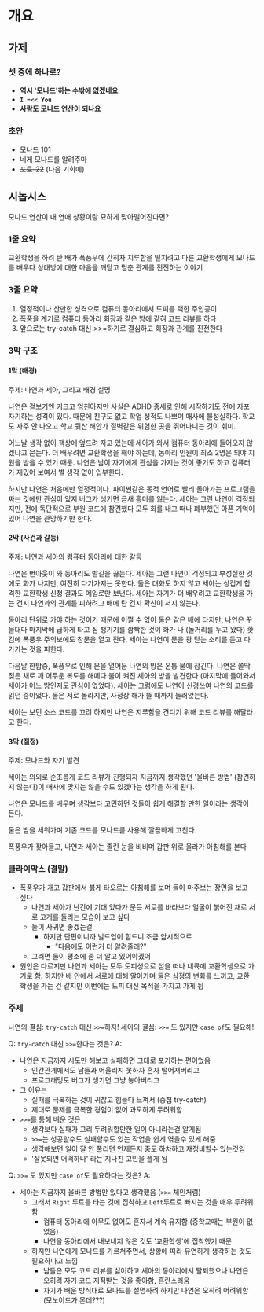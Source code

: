 # 개요

## 가제

### 셋 중에 하나로?

- **역시 '모나드'하는 수밖에 없겠네요**
- **`I =<< You`**
- **사랑도 모나드 연산이 되나요**

### 초안

- 모나드 101
- 네게 모나드를 알려주마
- ~~포트-22~~ (다음 기회에)

## 시놉시스

모나드 연산이 내 연애 상황이랑 묘하게 맞아떨어진다면?

### 1줄 요약

교환학생을 하려 탄 배가 폭풍우에 갇히자 지루함을 떨치려고 다른 교환학생에게 모나드를 배우다 상대방에 대한 마음을 깨닫고 멈춘 관계를 진전하는 이야기

### 3줄 요약

1. 열정적이나 산만한 성격으로 컴퓨터 동아리에서 도피를 택한 주인공이
2. 폭풍을 계기로 컴퓨터 동아리 회장과 같은 방에 같혀 코드 리뷰를 하다
3. 앞으로는 try-catch 대신 >>=하기로 결심하고 회장과 관계를 진전한다

### 3막 구조

#### 1막 (배경)

주제: 나연과 세아, 그리고 배경 설명

나연은 겉보기엔 키크고 엄친아지만 사실은 ADHD 증세로 인해 시작하기도 전에 자포자기하는 성격이 있다. 때문에 친구도 없고 학업 성적도 나쁘며 매사에 불성실하다. 학교도 자주 안 나오고 학교 뒷산 해안가 절벽같은 위험한 곳을 뛰어다니는 것이 취미.

어느날 생각 없이 책상에 엎드려 자고 있는데 세아가 와서 컴퓨터 동아리에 들어오지 않겠냐고 묻는다. 더 배우려면 교환학생을 해야 하는데, 동아리 인원이 최소 2명은 되야 지원을 받을 수 있기 때문. 나연은 남이 자기에게 관심을 가지는 것이 좋기도 하고 컴퓨터가 재밌어 보여서 별 생각 없이 입부한다.

하지만 나연은 처음에만 열정적이다. 파이썬같은 동적 언어로 빨리 돌아가는 프로그램을 짜는 것에만 관심이 있지 버그가 생기면 금새 흥미를 잃는다. 세아는 그런 나연이 걱정되지만, 전에 독단적으로 부원 코드에 참견했다 모두 화를 내고 떠나 폐부했던 아픈 기억이 있어 나연을 관망하기만 한다.

#### 2막 (사건과 갈등)

주제: 나연과 세아의 컴퓨터 동아리에 대한 갈등

나연은 번아웃이 와 동아리도 발길을 끊는다. 세아는 그런 나연이 걱정되고 부성실한 것에도 화가 나지만, 여전히 다가가지는 못한다. 둘은 대화도 하지 않고 세아는 싱겁게 합격한 교환학생 신청 결과도 메일로만 보낸다. 세아는 자기가 더 배우려고 교환학생을 가는 건지 나연과의 관계를 피하려고 배에 탄 건지 확신이 서지 않는다.

동아리 단위로 가야 하는 것이기 때문에 어쩔 수 없이 둘은 같은 배에 타지만, 나연은 꾸물대다 마지막에 급하게 타고 짐 챙기기를 깜빡한 것이 화가 나 (놀거리를 두고 왔다) 홧김에 폭풍우 주의보에도 창문을 열고 잔다. 세아는 나연이 문을 쾅 닫는 소리를 듣고 다가가는 것을 피한다.

다음날 한밤중, 폭풍우로 인해 문을 열어둔 나연의 방은 온통 물에 잠긴다. 나연은 쫄딱 젖은 채로 깨 어두운 복도를 해메다 불이 켜진 세아의 방을 발견한다 (마지막에 들어와서 세아가 어느 방인지도 관심이 없었다). 세아는 그럼에도 나연이 신경쓰여 나연의 코드를 읽던 중이었다. 둘은 서로 놀라지만, 사정상 해가 뜰 때까지 눌러앉는다. 

세아는 보던 소스 코드를 끄려 하지만 나연은 지루함을 견디기 위해 코드 리뷰를 해달라고 한다.

#### 3막 (절정)

주제:  모나드와 자기 발견

세아는 의외로 순조롭게 코드 리뷰가 진행되자 지금까지 생각했던 '올바른 방법' (참견하지 않는다)이 매사에 맞지는 않을 수도 있겠다는 생각을 하게 된다.

나연은 모나드를 배우며 생각보다 고민하던 것들이 쉽게 해결할 만한 일이라는 생각이 든다.

둘은 밤을 세워가며 기존 코드를 모나드를 사용해 깔끔하게 고친다.

폭풍우가 잦아들고, 나연과 세아는 졸린 눈을 비비며 갑판 위로 올라가 아침해를 본다

### 클라이막스 (결말)

- 폭풍우가 개고 갑판에서 붉게 타오르는 아침해를 보며 둘이 마주보는 장면을 보고 싶다
  - 나연과 세아가 난간에 기대 있다가 문득 서로를 바라보다 얼굴이 붉어진 채로 서로 고개를 돌리는 모습이 보고 싶다
  - 둘이 사귀면 좋겠는걸
    - 하지만 단편이니까 빌드업이 힘드니 조금 암시적으로
      - "다음에도 이런거 더 알려줄래?"
  - 그러면 둘이 평소에 좀 더 알고 있어야겠어
- 원인은 다르지만 나연과 세아는 모두 도피성으로 섬을 떠나 내륙에 교환학생으로 가기로 함. 하지만 배 안에서 서로에 대해 알아가며 둘은 심정의 변화를 느끼고, 교환학생을 가는 건 같지만 이번에는 도피 대신 목적을 가지고 가게 됨

### 주제

나연의 결심: `try-catch` 대신 `>>=`하자!
세아의 결심: `>>=` 도 있지만 `case of`도 필요해!

Q: `try-catch` 대신 `>>=`한다는 것은?
A:
- 나연은 지금까지 시도만 해보고 실패하면 그대로 포기하는 편이었음
  - 인간관계에서도 남들과 어울리지 못하자 혼자 떨어져버리고
  - 프로그래밍도 버그가 생기면 그냥 놓아버리고
- 그 이유는
  - 실패를 극복하는 것이 귀찮고 힘들다 느껴서 (중첩 try-catch)
  - 제대로 문제를 극복한 경험이 없어 과도하게 두려워함
- `>>=`를 통해 배운 것은
  - 생각보다 실패가 그리 두려워할만한 일이 아니라는걸 알게됨
  - `>>=`는 성공할수도 실패할수도 있는 작업을 쉽게 엮을수 있게 해줌
  - 생각해보면 일이 잘 안 풀리면 언제든지 중도 하차하고 재정비할수 있는것임
  - '잘못되면 어떡하나' 라는 지나친 고민을 풀게 됨

Q: `>>=` 도 있지만 `case of`도 필요하다는 것은?
A:
- 세아는 지금까지 올바른 방법만 있다고 생각했음 (`>>=` 체인처럼)
  - 그래서 `Right` 루트를 타는 것에 집착하고 `Left`루트로 빠지는 것을 매우 두려워함
    - 컴퓨터 동아리에 아무도 없어도 혼자서 계속 유지함 (중학교때는 부원이 없었음)
    - 나연을 동아리에서 내보내지 않은 것도 '교환학생'에 집착했기 때문
  - 하지만 나연에게 모나드를 가르쳐주면서, 상황에 따라 유연하게 생각하는 것도 필요하다고 느낌
    - 남들은 모두 코드 리뷰를 싫어하고 세아의 동아리에서 탈퇴했으나 나연은 오히려 자기 코드 지적받는 것을 좋아함, 혼란스러움
    - 자기가 배운 방식대로 모나드를 설명하려 하지만 나연은 오히려 어려워함 (모노이드가 몬데???)
  

